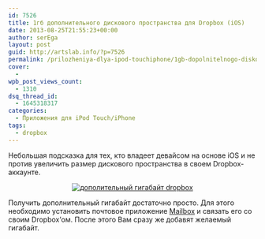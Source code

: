 ```yaml
---
id: 7526
title: 1гб дополнительного дискового пространства для Dropbox (iOS)
date: 2013-08-25T21:55:23+00:00
author: serEga
layout: post
guid: http://artslab.info/?p=7526
permalink: /prilozheniya-dlya-ipod-touchiphone/1gb-dopolnitelnogo-diskovogo-prostranstva-dlya-dropbox-ios/
cover:
  - 
wpb_post_views_count:
  - 1310
dsq_thread_id:
  - 1645318317
categories:
  - Приложения для iPod Touch/iPhone
tags:
  - dropbox
---
```

Небольшая подсказка для тех, кто владеет девайсом на основе iOS и не против увеличить размер дискового пространства в своем Dropbox-аккаунте.

<center>
  <a href="http://img.artslab.info/mailbox_1gb_dropbox.png"><img src="http://img.artslab.info/mailbox_1gb_dropbox-300x152.png" alt="дополительный гигабайт dropbox" class="aligncenter size-medium wp-image-7527" srcset="http://img.artslab.info/mailbox_1gb_dropbox-300x152.png 300w, http://img.artslab.info/mailbox_1gb_dropbox-1024x519.png 1024w, http://img.artslab.info/mailbox_1gb_dropbox.png 1056w" sizes="(max-width: 300px) 100vw, 300px" /></a>
</center>


  
<!--more-->

Получить дополнительный гигабайт достаточно просто. Для этого необходимо установить почтовое приложение <a href="https://itunes.apple.com/us/app/mailbox/id576502633?mt=8" target="_blank">Mailbox</a> и связать его со своим Dropbox&#8217;ом. После этого Вам сразу же добавят желаемый гигабайт.